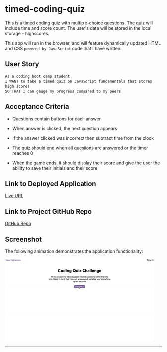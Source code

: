 # timed-coding-quiz
This is a timed coding quiz with multiple-choice questions. The quiz will include time and score count. The user's data will be stored in the local storage - highscores.  

This app will run in the browser, and will feature dynamically updated HTML and CSS `powered by JavaScript` code that I have written.

## User Story

```
As a coding boot camp student
I WANT to take a timed quiz on JavaScript fundamentals that stores high scores
SO THAT I can gauge my progress compared to my peers
```

## Acceptance Criteria

  * Questions contain buttons for each answer
  
  * When answer is clicked, the next question appears
  
  * If the answer clicked was incorrect then subtract time from the clock

  * The quiz should end when all questions are answered or the timer reaches 0

  * When the game ends, it should display their score and give the user the ability to save their initials and their score


## Link to Deployed Application

[Live URL](https://ladycosy.github.io/timed-coding-quiz/)

## Link to Project GitHub Repo

[GitHub Repo](https://github.com/ladycosy/timed-coding-quiz.git)

## Screenshot


The following animation demonstrates the application functionality:

![width=600px Animation of code quiz. Presses button to start quiz. Clicks the button for the answer to each question, displays if answer was correct or incorrect. Quiz finishes and displays high scores. User adds their intials, then clears their intials and starts over.](./assets/08-web-apis-challenge-demo.gif)




---
